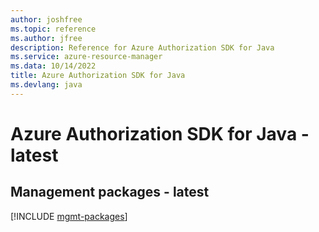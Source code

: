 ```yaml
---
author: joshfree
ms.topic: reference
ms.author: jfree
description: Reference for Azure Authorization SDK for Java
ms.service: azure-resource-manager
ms.data: 10/14/2022
title: Azure Authorization SDK for Java
ms.devlang: java
---
```

# Azure Authorization SDK for Java - latest

## Management packages - latest
[!INCLUDE [mgmt-packages](authorization-mgmt-index.md)]